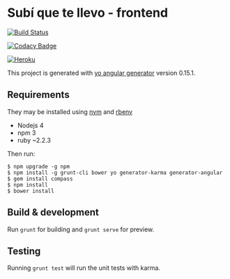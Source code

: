# Subí que te llevo - frontend

[![Build Status](https://travis-ci.org/DesarrolloDeAplicaciones-GrupoA/frontend.svg?branch=master)](https://travis-ci.org/DesarrolloDeAplicaciones-GrupoA/frontend)

[![Codacy Badge](https://api.codacy.com/project/badge/grade/8a09263b6ab241b8bf071acb80a35597)](https://www.codacy.com/app/DesarrolloDeAplicaciones-GrupoA/frontend)

[![Heroku](https://heroku-badge.herokuapp.com/?app=subi-que-te-llevo)](http://subi-que-te-llevo.herokuapp.com/#/)

This project is generated with [yo angular generator](https://github.com/yeoman/generator-angular)
version 0.15.1.

## Requirements
They may be installed using [nvm](https://github.com/creationix/nvm) and  [rbenv](https://github.com/rbenv/rbenv)

* Nodejs 4
* npm 3
* ruby ~2.2.3

Then run:

    $ npm upgrade -g npm
    $ npm install -g grunt-cli bower yo generator-karma generator-angular
    $ gem install compass
    $ npm install
    $ bower install

## Build & development

Run `grunt` for building and `grunt serve` for preview.

## Testing

Running `grunt test` will run the unit tests with karma.
